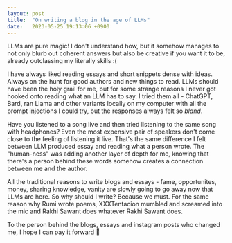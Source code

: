 ```yaml
---
layout: post
title:  "On writing a blog in the age of LLMs"
date:   2023-05-25 19:13:06 +0900
---
```

LLMs are pure magic! I don't understand how, but it somehow manages to not only blurb out coherent answers but also be creative if you want it to be, already outclassing my literally skills :( 

I have always liked reading essays and short snippets dense with ideas. Always on the hunt for good authors and new things to read. LLMs should have been the holy grail for me, but for some strange reasons I never got hooked onto reading what an LLM has to say. I tried them all - ChatGPT, Bard, ran Llama and other variants locally on my computer with all the prompt injections I could try, but the responses always felt so *bland*. 

Have you listened to a song live and then tried listening to the same song with headphones? Even the most expensive pair of speakers don't come close to the feeling of listening it live. That's the same difference I felt between LLM produced essay and reading what a person wrote. The "human-ness" was adding another layer of depth for me, knowing that there's a person behind these words somehow creates a connection between me and the author.

All the traditional reasons to write blogs and essays - fame, opportunites, money, sharing knowledge, vanity are slowly going to go away now that LLMs are here. So why should I write? Because we must. For the same reason why Rumi wrote poems, XXXTentacion mumbled and screamed into the mic and Rakhi Sawant does whatever Rakhi Sawant does.

To the person behind the blogs, essays and instagram posts who changed me, I hope I can pay it forward 🤍